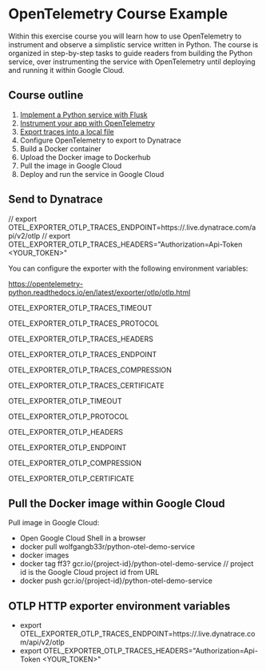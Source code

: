 # OpenTelemetry Course Example

Within this exercise course you will learn how to use OpenTelemetry to instrument and observe a
simplistic service written in Python.
The course is organized in step-by-step tasks to guide readers from building the Python service,
over instrumenting the service with OpenTelemetry until deploying and running it within Google Cloud.

## Course outline

1. [Implement a Python service with Flusk](./course/step-01.md)
2. [Instrument your app with OpenTelemetry](./course/step-02.md)
3. [Export traces into a local file](./course/step-03.md)
4. Configure OpenTelemetry to export to Dynatrace
5. Build a Docker container
6. Upload the Docker image to Dockerhub
7. Pull the image in Google Cloud
8. Deploy and run the service in Google Cloud


## Send to Dynatrace

// export OTEL_EXPORTER_OTLP_TRACES_ENDPOINT=https://<YOUR>.live.dynatrace.com/api/v2/otlp
// export OTEL_EXPORTER_OTLP_TRACES_HEADERS="Authorization=Api-Token <YOUR_TOKEN>"

You can configure the exporter with the following environment variables:

https://opentelemetry-python.readthedocs.io/en/latest/exporter/otlp/otlp.html

OTEL_EXPORTER_OTLP_TRACES_TIMEOUT

OTEL_EXPORTER_OTLP_TRACES_PROTOCOL

OTEL_EXPORTER_OTLP_TRACES_HEADERS

OTEL_EXPORTER_OTLP_TRACES_ENDPOINT

OTEL_EXPORTER_OTLP_TRACES_COMPRESSION

OTEL_EXPORTER_OTLP_TRACES_CERTIFICATE

OTEL_EXPORTER_OTLP_TIMEOUT

OTEL_EXPORTER_OTLP_PROTOCOL

OTEL_EXPORTER_OTLP_HEADERS

OTEL_EXPORTER_OTLP_ENDPOINT

OTEL_EXPORTER_OTLP_COMPRESSION

OTEL_EXPORTER_OTLP_CERTIFICATE



## Pull the Docker image within Google Cloud

Pull image in Google Cloud:

- Open Google Cloud Shell in a browser
- docker pull wolfgangb33r/python-otel-demo-service
- docker images
- docker tag ff3? gcr.io/{project-id}/python-otel-demo-service // project id is the Google Cloud project id from URL
- docker push gcr.io/{project-id}/python-otel-demo-service

## OTLP HTTP exporter environment variables

- export OTEL_EXPORTER_OTLP_TRACES_ENDPOINT=https://<YOUR>.live.dynatrace.com/api/v2/otlp
- export OTEL_EXPORTER_OTLP_TRACES_HEADERS="Authorization=Api-Token <YOUR_TOKEN>"